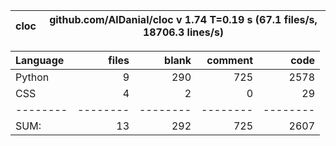 cloc|github.com/AlDanial/cloc v 1.74  T=0.19 s (67.1 files/s, 18706.3 lines/s)
--- | ---

Language|files|blank|comment|code
:-------|-------:|-------:|-------:|-------:
Python|9|290|725|2578
CSS|4|2|0|29
--------|--------|--------|--------|--------
SUM:|13|292|725|2607
